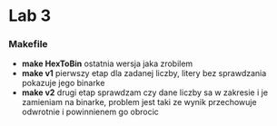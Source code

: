 # Lab 3

### Makefile
+ **make HexToBin** ostatnia wersja jaka zrobilem
+ **make v1** pierwszy etap dla zadanej liczby, litery bez sprawdzania pokazuje jego binarke
+ **make v2** drugi etap sprawdzam czy dane liczby sa w zakresie i je zamieniam na binarke, problem jest taki ze wynik przechowuje odwrotnie i powinnienem go obrocic
